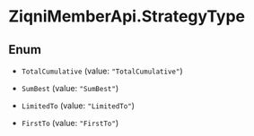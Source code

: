 # ZiqniMemberApi.StrategyType

## Enum


* `TotalCumulative` (value: `"TotalCumulative"`)

* `SumBest` (value: `"SumBest"`)

* `LimitedTo` (value: `"LimitedTo"`)

* `FirstTo` (value: `"FirstTo"`)


